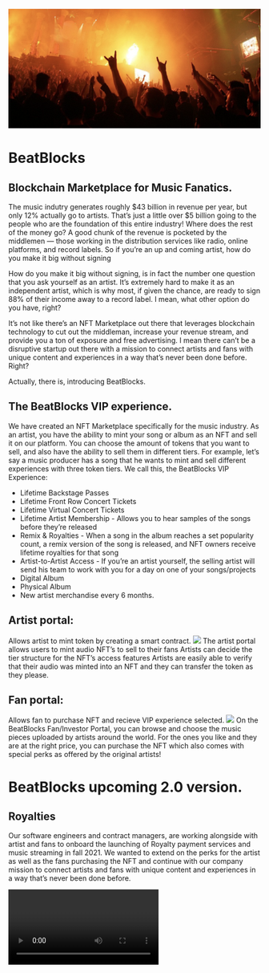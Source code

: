 ![](Images/beatblocks.png)

# BeatBlocks
## Blockchain Marketplace for Music Fanatics.

The music indutry generates roughly $43 billion in revenue per year, but only 12% actually go to artists. That’s just a little over $5 billion going to the people who are the foundation of this entire industry! Where does the rest of the money go? 
A good chunk of the revenue is pocketed by the middlemen — those working in the distribution services like radio, online platforms, and record labels. So if you’re an up and coming artist, how do you make it big without signing 

How do you make it big without signing, is in fact the number one question that you ask yourself as an artist. It’s extremely hard to make it as an independent artist, which is why most, if given the chance, are ready to sign 88% of their income away to a record label. I mean, what other option do you have, right?

It’s not like there’s an NFT Marketplace out there that leverages blockchain technology to cut out the middleman, increase your revenue stream, and provide you a ton of exposure and free advertising. I mean there can’t be a disruptive startup out there with a mission to connect artists and fans with unique content and experiences in a way that’s never been done before. Right? 

Actually, there is, introducing BeatBlocks.

## The BeatBlocks VIP experience.

We have created an NFT Marketplace specifically for the music industry. As an artist, you have the ability to mint your song or album as an NFT and sell it on our platform. You can choose the amount of tokens that you want to sell, and also have the ability to sell them in different tiers. For example, let’s say a music producer has a song that he wants to mint and sell different experiences with three token tiers. We call this, the BeatBlocks VIP Experience: 

* Lifetime Backstage Passes
* Lifetime Front Row Concert Tickets
* Lifetime Virtual Concert Tickets
* Lifetime Artist Membership - Allows you to hear samples of the songs before they’re released
* Remix & Royalties - When a song in the album reaches a set popularity count, a remix version of the song is released, and NFT owners receive lifetime royalties for that song
* Artist-to-Artist Access - If you’re an artist yourself, the selling artist will send his team to work with you for a day on one of your songs/projects
* Digital Album
* Physical Album
* New artist merchandise every 6 months.

## Artist portal:
Allows artist to mint token by creating a smart contract.
![](Images/nftartist.gif)
The artist portal allows users to mint audio NFT’s to sell to their fans
Artists can decide the tier structure for the NFT’s access features
Artists are easily able to verify that their audio was minted into an NFT and they can transfer the token as they please. 

## Fan portal:
Allows fan to purchase NFT and recieve VIP experience selected. 
![](Images/nftbuyer.gif)
On the BeatBlocks Fan/Investor Portal, you can browse and choose the music pieces uploaded by artists around the world.
For the ones you like and they are at the right price, you can purchase the NFT which also comes with special perks as offered by the original artists!

# BeatBlocks upcoming 2.0 version.
## Royalties 
Our software engineers and contract managers, are working alongside with artist and fans to onboard the launching of Royalty payment services and music streaming in fall 2021.
We wanted to extend on the perks for the artist as well as the fans purchasing the NFT and continue with our company mission to connect artists and fans with unique content and experiences in a way that’s never been done before.

![](Images/royalty.mp4)